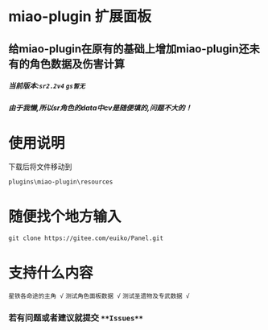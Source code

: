 # miao-plugin 扩展面板

## 给miao-plugin在原有的基础上增加miao-plugin还未有的角色数据及伤害计算
#####  _当前版本:`sr2.2v4` `gs暂无`_ 
##### 由于我懒,所以sr角色的data中cv是随便填的,问题不大的！

#  **使用说明** 
下载后将文件移动到
```
plugins\miao-plugin\resources
```

#  **随便找个地方输入** 
```
git clone https://gitee.com/euiko/Panel.git
```

#  **支持什么内容** 
`星铁各命途的主角 √`
`测试角色面板数据 √`
`测试圣遗物及专武数据 √`

### 若有问题或者建议就提交  `**Issues**` 